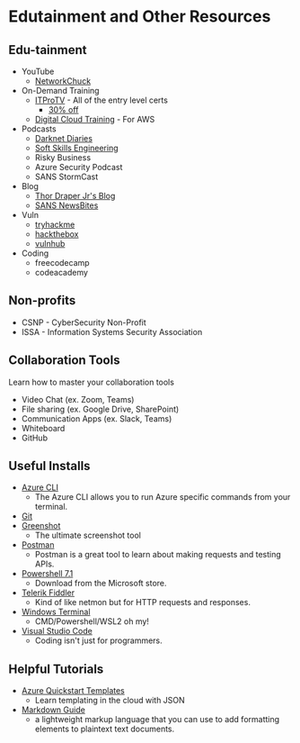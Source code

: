 # Edutainment and Other Resources

## Edu-tainment

* YouTube
  * [NetworkChuck](https://www.youtube.com/channel/UC9x0AN7BWHpCDHSm9NiJFJQ)
* On-Demand Training
  * [ITProTV](https://www.itpro.tv/) - All of the entry level certs
    * [30% off](http://ssqt.co/m5fB7Eg)
  * [Digital Cloud Training](https://digitalcloud.training/) - For AWS
* Podcasts
  * [Darknet Diaries](https://darknetdiaries.com/)
  * [Soft Skills Engineering](https://softskills.audio/)
  * Risky Business
  * Azure Security Podcast
  * SANS StormCast
* Blog
  * [Thor Draper Jr's Blog](www.thor-draperjr.github.io)
  * [SANS NewsBites](https://www.sans.org/newsletters/newsbites/)
* Vuln
  * [tryhackme](https://tryhackme.com/)
  * [hackthebox](https://www.hackthebox.com/)
  * [vulnhub](https://www.vulnhub.com/)
* Coding
  * freecodecamp
  * codeacademy

## Non-profits

* CSNP - CyberSecurity Non-Profit
* ISSA - Information Systems Security Association

## Collaboration Tools

Learn how to master your collaboration tools

* Video Chat (ex. Zoom, Teams)
* File sharing (ex. Google Drive, SharePoint)
* Communication Apps (ex. Slack, Teams)
* Whiteboard
* GitHub

## Useful Installs

* [Azure CLI](https://docs.microsoft.com/en-us/cli/azure/install-azure-cli)
  * The Azure CLI allows you to run Azure specific commands from your terminal.
* [Git](https://gitforwindows.org/)
* [Greenshot](https://getgreenshot.org/)
  * The ultimate screenshot tool
* [Postman](https://www.postman.com/downloads/)
  * Postman is a great tool to learn about making requests and testing APIs.
* [Powershell 7.1](https://www.microsoft.com/en-us/p/powershell/9mz1snwt0n5d?activetab=pivot:overviewtab)
  * Download from the Microsoft store.
* [Telerik Fiddler](https://www.telerik.com/download/fiddler)
  * Kind of like netmon but for HTTP requests and responses.
* [Windows Terminal](https://www.microsoft.com/en-us/p/windows-terminal/9n0dx20hk701?activetab=pivot:overviewtab)
  * CMD/Powershell/WSL2 oh my!
* [Visual Studio Code](https://code.visualstudio.com/download)
  * Coding isn't just for programmers.

## Helpful Tutorials

* [Azure Quickstart Templates](https://azure.microsoft.com/en-us/resources/templates/)
  * Learn templating in the cloud with JSON
* [Markdown Guide](https://www.markdownguide.org/)
  * a lightweight markup language that you can use to add formatting elements to plaintext text documents.
